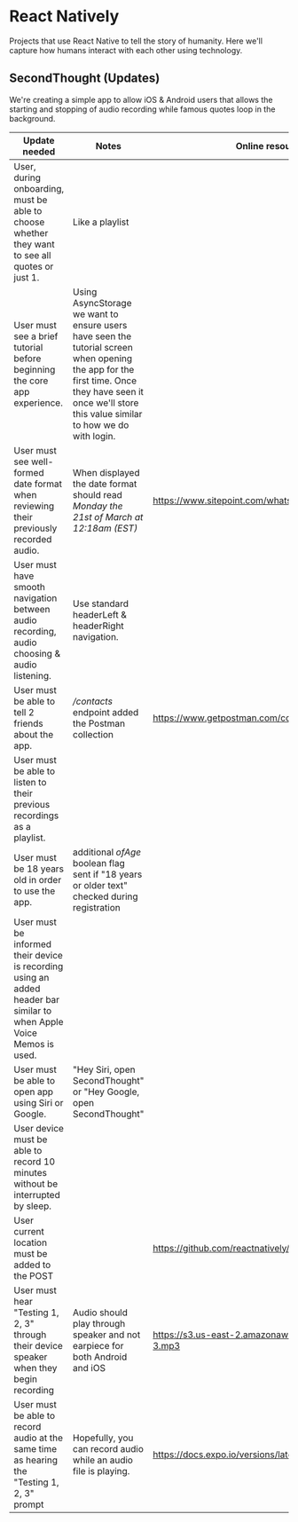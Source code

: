 # React Natively

Projects that use React Native to tell the story of humanity. Here we'll capture how humans interact with each other using technology.

## SecondThought (Updates)
We're creating a simple app to allow iOS &amp; Android users that allows the starting and stopping of audio recording while famous quotes loop in the background.

|Update needed|Notes|Online resource if available|
|-|-|-|
|User, during onboarding, must be able to choose whether they want to see all quotes or just 1.|Like a playlist||
|User must see a brief tutorial before beginning the core app experience.|Using AsyncStorage we want to ensure users have seen the tutorial screen when opening the app for the first time. Once they have seen it once we'll store this value similar to how we do with login.||
|User must see well-formed date format when reviewing their previously recorded audio.|When displayed the date format should read _Monday the 21st of March at 12:18am (EST)_|https://www.sitepoint.com/whats-the-best-date-format/|
|User must have smooth navigation between audio recording, audio choosing & audio listening.|Use standard headerLeft & headerRight navigation.||https://reactnativecode.com/finish-current-activity-route-screen/|
|User must be able to tell 2 friends about the app.|_/contacts_ endpoint added the Postman collection|https://www.getpostman.com/collections/dbf3d8c70887998389ef|
|User must be able to listen to their previous recordings as a playlist.|||
|User must be 18 years old in order to use the app.|additional _ofAge_ boolean flag sent if "18 years or older text" checked during registration||
|User must be informed their device is recording using an added header bar similar to when Apple Voice Memos is used.|||
|User must be able to open app using Siri or Google.|"Hey Siri, open SecondThought" or "Hey Google, open SecondThought"||
|User device must be able to record 10 minutes without be interrupted by sleep.|||
|User current location must be added to the POST||https://github.com/reactnatively/react-native-uhcounter|
|User must hear "Testing 1, 2, 3" through their device speaker when they begin recording|Audio should play through speaker and not earpiece for both Android and iOS|https://s3.us-east-2.amazonaws.com/reactnatively/testing-1-2-3.mp3|
|User must be able to record audio at the same time as hearing the "Testing 1, 2, 3" prompt|Hopefully, you can record audio while an audio file is playing.|https://docs.expo.io/versions/latest/sdk/audio/|
